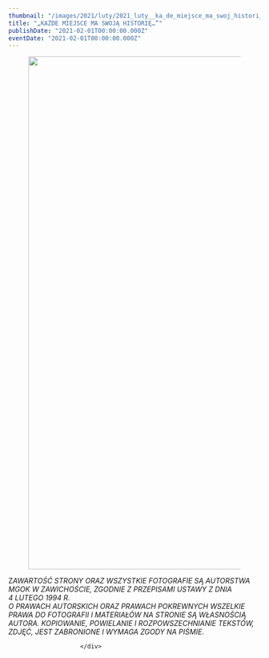 ```yaml
---
thumbnail: "/images/2021/luty/2021_luty__ka_de_miejsce_ma_swoj_histori_2021_02__ka_de_miejsce_ma_swoj_histori_OSP-1-1-724x1024.jpg"
title: "„KAŻDE MIEJSCE MA SWOJĄ HISTORIĘ…”"
publishDate: "2021-02-01T00:00:00.000Z"
eventDate: "2021-02-01T00:00:00.000Z"
---
```


<div class="entry-content">
							
							
<figure class="wp-block-image size-large"><a href="http://mgok-zawichost.pl/wp-content/uploads/2021/02/OSP-1-1.jpg"><img fetchpriority="high" decoding="async" width="724" height="1024" src="/images/2021/luty/2021_luty__ka_de_miejsce_ma_swoj_histori_2021_02__ka_de_miejsce_ma_swoj_histori_OSP-1-1-724x1024.jpg" alt="" class="wp-image-7865" srcset="/images/2021/luty/2021_luty__ka_de_miejsce_ma_swoj_histori_2021_02__ka_de_miejsce_ma_swoj_histori_OSP-1-1-724x1024.jpg 724w, /images/2021/luty/OSP-1-1-212x300.jpg 212w, /images/2021/luty/OSP-1-1-768x1086.jpg 768w, /images/2021/luty/OSP-1-1.jpg 800w" sizes="(max-width: 724px) 100vw, 724px"></a></figure>



<p>Z<em>AWARTOŚĆ STRONY ORAZ WSZYSTKIE FOTOGRAFIE SĄ AUTORSTWA MGOK W ZAWICHOŚCIE, ZGODNIE Z PRZEPISAMI USTAWY Z DNIA&nbsp;</em><br><em>4 LUTEGO 1994 R.<br>O PRAWACH AUTORSKICH ORAZ PRAWACH POKREWNYCH WSZELKIE PRAWA DO FOTOGRAFII I MATERIAŁÓW NA STRONIE SĄ WŁASNOŚCIĄ AUTORA. KOPIOWANIE, POWIELANIE I ROZPOWSZECHNIANIE TEKSTÓW, ZDJĘĆ, JEST ZABRONIONE I WYMAGA ZGODY NA PIŚMIE</em>.</p>
						
						</div>
